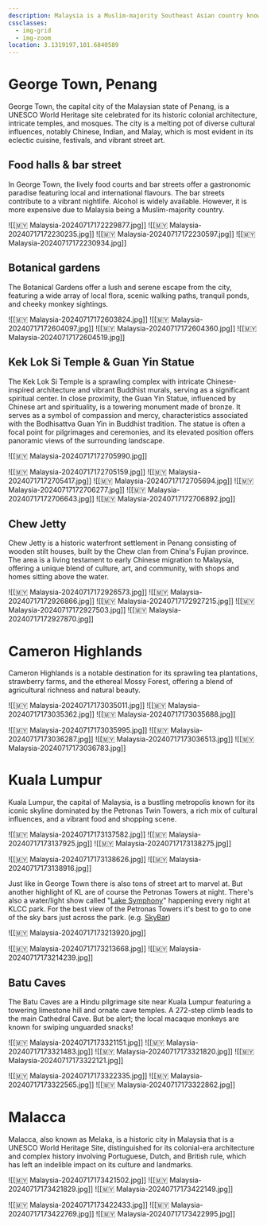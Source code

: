 ```yaml
---
description: Malaysia is a Muslim-majority Southeast Asian country known for its cultural diversity, modern cities like Kuala Lumpur, and natural wonders, ranging from pristine beaches to tropical rainforests.
cssclasses:
  - img-grid
  - img-zoom
location: 3.1319197,101.6840589
---
```

# George Town, Penang

George Town, the capital city of the Malaysian state of Penang, is a UNESCO World Heritage site celebrated for its historic colonial architecture, intricate temples, and mosques. The city is a melting pot of diverse cultural influences, notably Chinese, Indian, and Malay, which is most evident in its eclectic cuisine, festivals, and vibrant street art.

## Food halls & bar street

In George Town, the lively food courts and bar streets offer a gastronomic paradise featuring local and international flavours. The bar streets contribute to a vibrant nightlife. Alcohol is widely available. However, it is more expensive due to Malaysia being a Muslim-majority country.

![[🇲🇾 Malaysia-20240717172229877.jpg]]
![[🇲🇾 Malaysia-20240717172230235.jpg]]
![[🇲🇾 Malaysia-20240717172230597.jpg]]
![[🇲🇾 Malaysia-20240717172230934.jpg]]

## Botanical gardens

The Botanical Gardens offer a lush and serene escape from the city, featuring a wide array of local flora, scenic walking paths, tranquil ponds, and cheeky monkey sightings.

![[🇲🇾 Malaysia-20240717172603824.jpg]]
![[🇲🇾 Malaysia-20240717172604097.jpg]]
![[🇲🇾 Malaysia-20240717172604360.jpg]]
![[🇲🇾 Malaysia-20240717172604519.jpg]]

## Kek Lok Si Temple & Guan Yin Statue

The Kek Lok Si Temple is a sprawling complex with intricate Chinese-inspired architecture and vibrant Buddhist murals, serving as a significant spiritual center. In close proximity, the Guan Yin Statue, influenced by Chinese art and spirituality, is a towering monument made of bronze. It serves as a symbol of compassion and mercy, characteristics associated with the Bodhisattva Guan Yin in Buddhist tradition. The statue is often a focal point for pilgrimages and ceremonies, and its elevated position offers panoramic views of the surrounding landscape.

![[🇲🇾 Malaysia-20240717172705990.jpg]]

![[🇲🇾 Malaysia-20240717172705159.jpg]]
![[🇲🇾 Malaysia-20240717172705417.jpg]]
![[🇲🇾 Malaysia-20240717172705694.jpg]]
![[🇲🇾 Malaysia-20240717172706277.jpg]]
![[🇲🇾 Malaysia-20240717172706643.jpg]]
![[🇲🇾 Malaysia-20240717172706892.jpg]]

## Chew Jetty

Chew Jetty is a historic waterfront settlement in Penang consisting of wooden stilt houses, built by the Chew clan from China's Fujian province. The area is a living testament to early Chinese migration to Malaysia, offering a unique blend of culture, art, and community, with shops and homes sitting above the water.

![[🇲🇾 Malaysia-20240717172926573.jpg]]
![[🇲🇾 Malaysia-20240717172926866.jpg]]
![[🇲🇾 Malaysia-20240717172927215.jpg]]
![[🇲🇾 Malaysia-20240717172927503.jpg]]
![[🇲🇾 Malaysia-20240717172927870.jpg]]

# Cameron Highlands

Cameron Highlands is a notable destination for its sprawling tea plantations, strawberry farms, and the ethereal Mossy Forest, offering a blend of agricultural richness and natural beauty.

![[🇲🇾 Malaysia-20240717173035011.jpg]]
![[🇲🇾 Malaysia-20240717173035362.jpg]]
![[🇲🇾 Malaysia-20240717173035688.jpg]]

![[🇲🇾 Malaysia-20240717173035995.jpg]]
![[🇲🇾 Malaysia-20240717173036287.jpg]]
![[🇲🇾 Malaysia-20240717173036513.jpg]]
![[🇲🇾 Malaysia-20240717173036783.jpg]]

# Kuala Lumpur

Kuala Lumpur, the capital of Malaysia, is a bustling metropolis known for its iconic skyline dominated by the Petronas Twin Towers, a rich mix of cultural influences, and a vibrant food and shopping scene.

![[🇲🇾 Malaysia-20240717173137582.jpg]]
![[🇲🇾 Malaysia-20240717173137925.jpg]]
![[🇲🇾 Malaysia-20240717173138275.jpg]]

![[🇲🇾 Malaysia-20240717173138626.jpg]]
![[🇲🇾 Malaysia-20240717173138916.jpg]]

Just like in George Town there is also tons of street art to marvel at. But another highlight of KL are of course the Petronas Towers at night. There's also a water/light show called "[Lake Symphony](https://www.suriaklcc.com.my/attractions/esplanade-lake-symphony)" happening every night at KLCC park. For the best view of the Petronas Towers it's best to go to one of the sky bars just across the park. (e.g. [SkyBar](https://maps.app.goo.gl/qySmxY35m5Zeviv46))

![[🇲🇾 Malaysia-20240717173213920.jpg]]

![[🇲🇾 Malaysia-20240717173213668.jpg]]
![[🇲🇾 Malaysia-20240717173214239.jpg]]

## Batu Caves

The Batu Caves are a Hindu pilgrimage site near Kuala Lumpur featuring a towering limestone hill and ornate cave temples. A 272-step climb leads to the main Cathedral Cave. But be alert; the local macaque monkeys are known for swiping unguarded snacks!

![[🇲🇾 Malaysia-20240717173321151.jpg]]
![[🇲🇾 Malaysia-20240717173321483.jpg]]
![[🇲🇾 Malaysia-20240717173321820.jpg]]
![[🇲🇾 Malaysia-20240717173322121.jpg]]

![[🇲🇾 Malaysia-20240717173322335.jpg]]
![[🇲🇾 Malaysia-20240717173322565.jpg]]
![[🇲🇾 Malaysia-20240717173322862.jpg]]

# Malacca

Malacca, also known as Melaka, is a historic city in Malaysia that is a UNESCO World Heritage Site, distinguished for its colonial-era architecture and complex history involving Portuguese, Dutch, and British rule, which has left an indelible impact on its culture and landmarks.

![[🇲🇾 Malaysia-20240717173421502.jpg]]
![[🇲🇾 Malaysia-20240717173421829.jpg]]
![[🇲🇾 Malaysia-20240717173422149.jpg]]

![[🇲🇾 Malaysia-20240717173422433.jpg]]
![[🇲🇾 Malaysia-20240717173422769.jpg]]
![[🇲🇾 Malaysia-20240717173422995.jpg]]